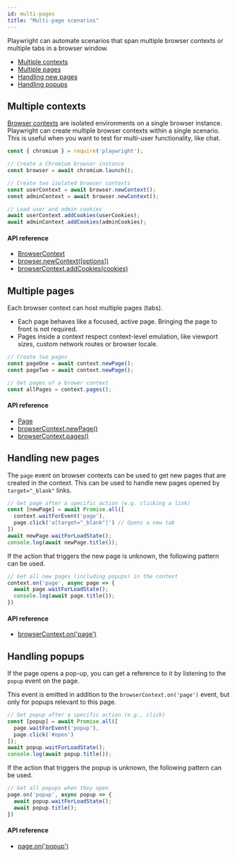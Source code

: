 ```yaml
---
id: multi-pages
title: "Multi-page scenarios"
---
```


Playwright can automate scenarios that span multiple browser contexts or multiple tabs in a browser window.

- [Multiple contexts](#multiple-contexts)
- [Multiple pages](#multiple-pages)
- [Handling new pages](#handling-new-pages)
- [Handling popups](#handling-popups)

## Multiple contexts

[Browser contexts](./core-concepts.md#browser-contexts) are isolated environments on a single browser instance. Playwright can create multiple browser contexts within a single scenario. This is useful when you want to test for multi-user functionality, like chat.

```js
const { chromium } = require('playwright');

// Create a Chromium browser instance
const browser = await chromium.launch();

// Create two isolated browser contexts
const userContext = await browser.newContext();
const adminContext = await browser.newContext();

// Load user and admin cookies
await userContext.addCookies(userCookies);
await adminContext.addCookies(adminCookies);
```

#### API reference
- [BrowserContext]
- [browser.newContext([options])](./api/class-browser.md#browsernewcontextoptions)
- [browserContext.addCookies(cookies)](./api/class-browsercontext.md#browsercontextaddcookiescookies)

## Multiple pages

Each browser context can host multiple pages (tabs).
* Each page behaves like a focused, active page. Bringing the page to front is not required.
* Pages inside a context respect context-level emulation, like viewport sizes, custom network routes or browser locale.

```js
// Create two pages
const pageOne = await context.newPage();
const pageTwo = await context.newPage();

// Get pages of a brower context
const allPages = context.pages();
```

#### API reference
- [Page]
- [browserContext.newPage()](./api/class-browsercontext.md#browsercontextnewpage)
- [browserContext.pages()](./api/class-browsercontext.md#browsercontextpages)

## Handling new pages

The `page` event on browser contexts can be used to get new pages that are created in the context. This can be used to handle new pages opened by `target="_blank"` links.

```js
// Get page after a specific action (e.g. clicking a link)
const [newPage] = await Promise.all([
  context.waitForEvent('page'),
  page.click('a[target="_blank"]') // Opens a new tab
])
await newPage.waitForLoadState();
console.log(await newPage.title());
```

If the action that triggers the new page is unknown, the following pattern can be used.

```js
// Get all new pages (including popups) in the context
context.on('page', async page => {
  await page.waitForLoadState();
  console.log(await page.title());
})
```

#### API reference
- [browserContext.on('page')](./api/class-browsercontext.md#browsercontextonpage)

## Handling popups

If the page opens a pop-up, you can get a reference to it by listening to the `popup` event on the page.

This event is emitted in addition to the `browserContext.on('page')` event, but only for popups relevant to this page.

```js
// Get popup after a specific action (e.g., click)
const [popup] = await Promise.all([
  page.waitForEvent('popup'),
  page.click('#open')
]);
await popup.waitForLoadState();
console.log(await popup.title());
```

If the action that triggers the popup is unknown, the following pattern can be used.

```js
// Get all popups when they open
page.on('popup', async popup => {
  await popup.waitForLoadState();
  await popup.title();
})
```

#### API reference
- [page.on('popup')](./api/class-page.md#pageonpopup)

[Accessibility]: ./api/class-accessibility.md "Accessibility"
[Browser]: ./api/class-browser.md "Browser"
[BrowserContext]: ./api/class-browsercontext.md "BrowserContext"
[BrowserServer]: ./api/class-browserserver.md "BrowserServer"
[BrowserType]: ./api/class-browsertype.md "BrowserType"
[CDPSession]: ./api/class-cdpsession.md "CDPSession"
[ChromiumBrowser]: ./api/class-chromiumbrowser.md "ChromiumBrowser"
[ChromiumBrowserContext]: ./api/class-chromiumbrowsercontext.md "ChromiumBrowserContext"
[ChromiumCoverage]: ./api/class-chromiumcoverage.md "ChromiumCoverage"
[ConsoleMessage]: ./api/class-consolemessage.md "ConsoleMessage"
[Dialog]: ./api/class-dialog.md "Dialog"
[Download]: ./api/class-download.md "Download"
[ElementHandle]: ./api/class-elementhandle.md "ElementHandle"
[FileChooser]: ./api/class-filechooser.md "FileChooser"
[FirefoxBrowser]: ./api/class-firefoxbrowser.md "FirefoxBrowser"
[Frame]: ./api/class-frame.md "Frame"
[JSHandle]: ./api/class-jshandle.md "JSHandle"
[Keyboard]: ./api/class-keyboard.md "Keyboard"
[Logger]: ./api/class-logger.md "Logger"
[Mouse]: ./api/class-mouse.md "Mouse"
[Page]: ./api/class-page.md "Page"
[Playwright]: ./api/class-playwright.md "Playwright"
[Request]: ./api/class-request.md "Request"
[Response]: ./api/class-response.md "Response"
[Route]: ./api/class-route.md "Route"
[Selectors]: ./api/class-selectors.md "Selectors"
[TimeoutError]: ./api/class-timeouterror.md "TimeoutError"
[Touchscreen]: ./api/class-touchscreen.md "Touchscreen"
[Video]: ./api/class-video.md "Video"
[WebKitBrowser]: ./api/class-webkitbrowser.md "WebKitBrowser"
[WebSocket]: ./api/class-websocket.md "WebSocket"
[Worker]: ./api/class-worker.md "Worker"
[Element]: https://developer.mozilla.org/en-US/docs/Web/API/element "Element"
[Evaluation Argument]: ./core-concepts.md#evaluationargument "Evaluation Argument"
[Promise]: https://developer.mozilla.org/en-US/docs/Web/JavaScript/Reference/Global_Objects/Promise "Promise"
[iterator]: https://developer.mozilla.org/en-US/docs/Web/JavaScript/Reference/Iteration_protocols "Iterator"
[origin]: https://developer.mozilla.org/en-US/docs/Glossary/Origin "Origin"
[selector]: https://developer.mozilla.org/en-US/docs/Web/CSS/CSS_Selectors "selector"
[Serializable]: https://developer.mozilla.org/en-US/docs/Web/JavaScript/Reference/Global_Objects/JSON/stringify#Description "Serializable"
[UIEvent.detail]: https://developer.mozilla.org/en-US/docs/Web/API/UIEvent/detail "UIEvent.detail"
[UnixTime]: https://en.wikipedia.org/wiki/Unix_time "Unix Time"
[xpath]: https://developer.mozilla.org/en-US/docs/Web/XPath "xpath"

[Array]: https://developer.mozilla.org/en-US/docs/Web/JavaScript/Reference/Global_Objects/Array "Array"
[boolean]: https://developer.mozilla.org/en-US/docs/Web/JavaScript/Data_structures#Boolean_type "Boolean"
[Buffer]: https://nodejs.org/api/buffer.html#buffer_class_buffer "Buffer"
[ChildProcess]: https://nodejs.org/api/child_process.html "ChildProcess"
[Error]: https://nodejs.org/api/errors.html#errors_class_error "Error"
[EventEmitter]: https://nodejs.org/api/events.html#events_class_eventemitter "EventEmitter"
[function]: https://developer.mozilla.org/en-US/docs/Web/JavaScript/Reference/Global_Objects/Function "Function"
[Map]: https://developer.mozilla.org/en-US/docs/Web/JavaScript/Reference/Global_Objects/Map "Map"
[null]: https://developer.mozilla.org/en-US/docs/Web/JavaScript/Reference/Global_Objects/null "null"
[number]: https://developer.mozilla.org/en-US/docs/Web/JavaScript/Data_structures#Number_type "Number"
[Object]: https://developer.mozilla.org/en-US/docs/Web/JavaScript/Reference/Global_Objects/Object "Object"
[Promise]: https://developer.mozilla.org/en-US/docs/Web/JavaScript/Reference/Global_Objects/Promise "Promise"
[Readable]: https://nodejs.org/api/stream.html#stream_class_stream_readable "Readable"
[RegExp]: https://developer.mozilla.org/en-US/docs/Web/JavaScript/Reference/Global_Objects/RegExp "RegExp"
[string]: https://developer.mozilla.org/en-US/docs/Web/JavaScript/Data_structures#String_type "string"
[URL]: https://nodejs.org/api/url.html "URL"